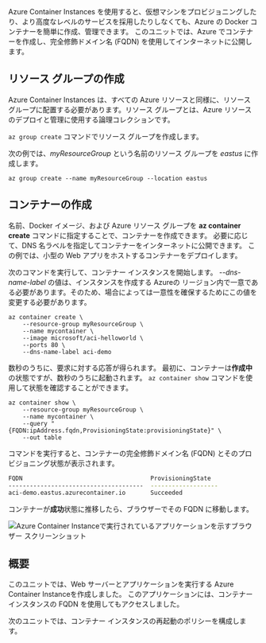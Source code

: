 Azure Container Instances を使用すると、仮想マシンをプロビジョニングしたり、より高度なレベルのサービスを採用したりしなくても、Azure の Docker コンテナーを簡単に作成、管理できます。 このユニットでは、Azure でコンテナーを作成し、完全修飾ドメイン名 (FQDN) を使用してインターネットに公開します。

## <a name="create-a-resource-group"></a>リソース グループの作成

Azure Container Instances は、すべての Azure リソースと同様に、リソース グループに配置する必要があります。リソース グループとは、Azure リソースのデプロイと管理に使用する論理コレクションです。

`az group create` コマンドでリソース グループを作成します。

次の例では、*myResourceGroup* という名前のリソース グループを *eastus* に作成します。

```azurecli
az group create --name myResourceGroup --location eastus
```

## <a name="create-a-container"></a>コンテナーの作成

名前、Docker イメージ、および Azure リソース グループを **az container create** コマンドに指定することで、コンテナーを作成できます。 必要に応じて、DNS 名ラベルを指定してコンテナーをインターネットに公開できます。 この例では、小型の Web アプリをホストするコンテナーをデプロイします。

次のコマンドを実行して、コンテナー インスタンスを開始します。 *--dns-name-label* の値は、インスタンスを作成する Azureの リージョン内で一意である必要があります。そのため、場合によっては一意性を確保するためにこの値を変更する必要があります。

```azurecli
az container create \
    --resource-group myResourceGroup \
    --name mycontainer \
    --image microsoft/aci-helloworld \
    --ports 80 \
    --dns-name-label aci-demo
```

数秒のうちに、要求に対する応答が得られます。 最初に、コンテナーは**作成中**の状態ですが、数秒のうちに起動されます。 `az container show` コマンドを使用して状態を確認することができます。

```azurecli
az container show \
    --resource-group myResourceGroup \
    --name mycontainer \
    --query "{FQDN:ipAddress.fqdn,ProvisioningState:provisioningState}" \
    --out table
```

コマンドを実行すると、コンテナーの完全修飾ドメイン名 (FQDN) とそのプロビジョニング状態が表示されます。

```bash
FQDN                                    ProvisioningState
--------------------------------------  -------------------
aci-demo.eastus.azurecontainer.io       Succeeded
```

コンテナーが**成功**状態に推移したら、ブラウザーでその FQDN に移動します。

![Azure Container Instanceで実行されているアプリケーションを示すブラウザー スクリーンショット](../media-draft/aci-app-browser.png)

## <a name="summary"></a>概要

このユニットでは、Web サーバーとアプリケーションを実行する Azure Container Instanceを作成しました。 このアプリケーションには、コンテナー インスタンスの FQDN を使用してもアクセスしました。

次のユニットでは、コンテナー インスタンスの再起動のポリシーを構成します。